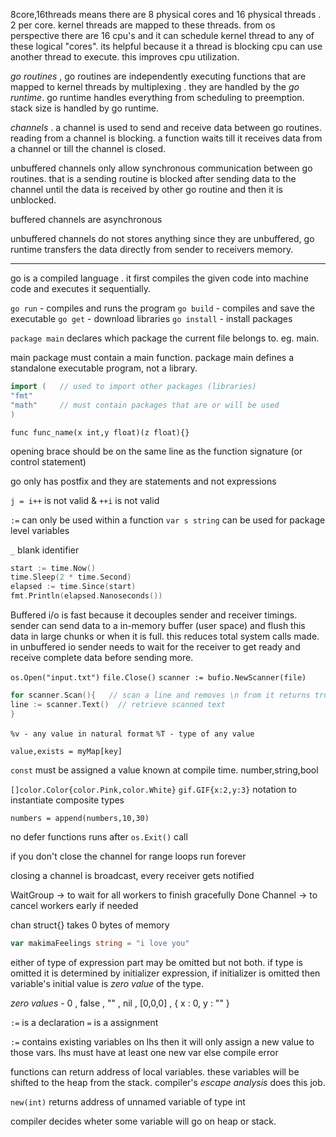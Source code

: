 
8core,16threads means there are 8 physical cores and 16 physical threads . 2 per core. kernel threads are mapped to these threads. from os perspective there are 16 cpu's and it can schedule kernel thread to any of these logical "cores". its helpful because it a thread is blocking cpu can use another thread to execute. this improves cpu utilization.

*go routines* , go routines are independently executing functions that are mapped to kernel threads by multiplexing . they are handled by the *go runtime*. go runtime handles everything from scheduling to preemption. stack size is handled by go runtime.

*channels* . a channel is used to send and receive data between go routines.
reading from a channel is blocking. a function waits till it receives data from a channel or till the channel is closed.

unbuffered channels only allow synchronous communication between go routines. that is a sending routine is blocked after sending data to the channel until the data is received by other go routine and then it is unblocked.

buffered channels are asynchronous

unbuffered channels do not stores anything since they are unbuffered, go runtime transfers the data directly from sender to receivers memory.

---

go is a compiled language . it first compiles the given code into machine code and executes it sequentially.

`go run` - compiles and runs the program
`go build` - compiles and save the executable
`go get` - download libraries
`go install` - install packages


`package main` declares which package the current file belongs to. eg. main.

main package must contain a main function. package main defines a standalone executable program, not a library.

```go
import (   // used to import other packages (libraries)
"fmt"
"math"     // must contain packages that are or will be used
)
```

`func func_name(x int,y float)(z float){}`

opening brace should be on the same line as the function signature (or control statement)

go only has postfix and they are statements and not expressions

`j = i++` is not valid   &   `++i` is not valid

`:=` can only be used within a function
`var s string` can be used for package level variables

`_`   blank identifier

```go
start := time.Now()
time.Sleep(2 * time.Second)
elapsed := time.Since(start)
fmt.Println(elapsed.Nanoseconds())
```

Buffered i/o is fast because it decouples sender and receiver timings. sender can send data to a in-memory buffer (user space) and flush this data in large chunks or when it is full. this reduces total system calls made. in unbuffered io sender needs to wait for the receiver to get ready and receive complete data before sending more. 

`os.Open("input.txt")`
`file.Close()`
`scanner := bufio.NewScanner(file)`

```go
for scanner.Scan(){   // scan a line and removes \n from it returns true if                                 there is a line else false
line := scanner.Text()  // retrieve scanned text
}
```

`%v - any value in natural format` 
`%T - type of any value`

`value,exists = myMap[key]` 

`const` must be assigned a value known at compile time. number,string,bool

`[]color.Color{color.Pink,color.White}`
`gif.GIF{x:2,y:3}`     notation to instantiate composite types

`numbers = append(numbers,10,30)`

no defer functions runs after `os.Exit()` call

if you don't close the channel for range loops run forever

closing a channel is broadcast, every receiver gets notified

WaitGroup -> to wait for all workers to finish gracefully
Done Channel -> to cancel workers early if needed

chan struct{} takes 0 bytes of memory

```go
var makimaFeelings string = "i love you"
```

either of type of expression part may be omitted but not both. if type is omitted it is determined by initializer expression, if initializer is omitted then variable's initial value is *zero value* of the type.

*zero values* - 0 , false , "" , nil , \[0,0,0] , { x : 0, y : "" }

`:=` is a declaration `=` is a assignment

`:=` contains existing variables on lhs then it will only assign a new value to those vars. lhs must have at least one new var else compile error

functions can return address of local variables. these variables will be shifted to the heap from the stack. compiler's *escape analysis* does this job.

`new(int)` returns address of unnamed variable of type int

compiler decides wheter some variable will go on heap or stack.

